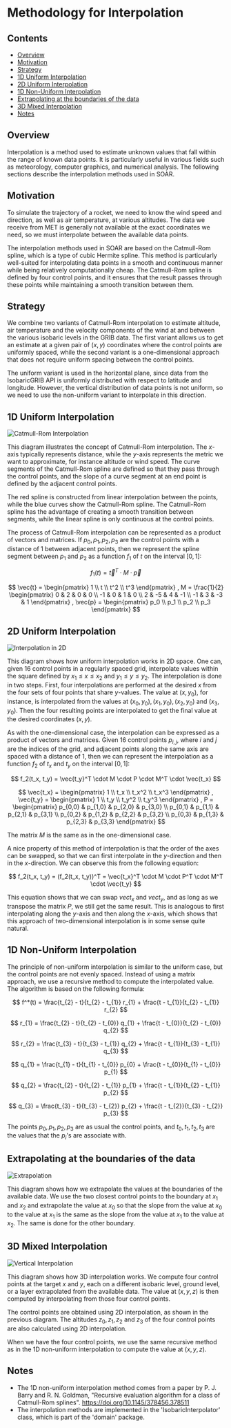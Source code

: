 # Methodology for Interpolation

## Contents
- [Overview](#overview)
- [Motivation](#motivation)
- [Strategy](#strategy)
- [1D Uniform Interpolation](#1d-uniform-interpolation)
- [2D Uniform Interpolation](#2d-uniform-interpolation)
- [1D Non-Uniform Interpolation](#1d-non-uniform-interpolation)
- [Extrapolating at the boundaries of the data](#extrapolating-at-the-boundaries-of-the-data)
- [3D Mixed Interpolation](#3d-mixed-interpolation)
- [Notes](#notes)

## Overview
Interpolation is a method used to estimate unknown values that fall within the range of known data points. It is particularly useful in various fields such as meteorology, computer graphics, and numerical analysis. The following sections describe the interpolation methods used in SOAR.

## Motivation
To simulate the trajectory of a rocket, we need to know the wind speed and direction, as well as air temperature, at various altitudes. The data we receive from MET is generally not available at the exact coordinates we need, so we must interpolate between the available data points.

The interpolation methods used in SOAR are based on the Catmull-Rom spline, which is a type of cubic Hermite spline. This method is particularly well-suited for interpolating data points in a smooth and continuous manner while being relatively computationally cheap. The Catmull-Rom spline is defined by four control points, and it ensures that the result passes through these points while maintaining a smooth transition between them.

## Strategy
We combine two variants of Catmull-Rom interpolation to estimate altitude, air temperature and the velocity components of the wind at and between the various isobaric levels in the GRIB data. The first variant allows us to get an estimate at a given pair of $(x, y)$ coordinates where the control points are uniformly spaced, while the second variant is a one-dimensional approach that does not require uniform spacing between the control points.

The uniform variant is used in the horizontal plane, since data from the IsobaricGRIB API is uniformly distributed with respect to latitude and longitude. However, the vertical distribution of data points is not uniform, so we need to use the non-uniform variant to interpolate in this direction.

## 1D Uniform Interpolation

![Catmull-Rom Interpolation](images/catmull-rom-interpolation.svg)

This diagram illustrates the concept of Catmull-Rom interpolation. The $x$-axis typically represents distance, while the $y$-axis represents the metric we want to approximate, for instance altitude or wind speed. The curve segments of the Catmull-Rom spline are defined so that they pass through the control points, and the slope of a curve segment at an end point is defined by the adjacent control points.

The red spline is constructed from linear interpolation between the points, while the blue curves show the Catmull-Rom spline. The Catmull-Rom spline has the advantage of creating a smooth transition between segments, while the linear spline is only continuous at the control points.

The process of Catmull-Rom interpolation can be represented as a product of vectors and matrices. If $p_0, p_1, p_2, p_3$ are the control points with a distance of 1 between adjacent points, then we represent the spline segment between $p_1$ and $p_2$ as a function $f_1$ of $t$ on the interval $[0, 1]$:

$$
f_1(t) = \vec{t}^T \cdot M \cdot \vec{p}
$$

$$
\vec{t} = 
\begin{pmatrix} 
1 \\ 
t \\ 
t^2 \\
t^3 
\end{pmatrix}
, 
M =
\frac{1}{2}
\begin{pmatrix}
0 & 2 & 0 & 0 \\
-1 & 0 & 1 & 0 \\
2 & -5 & 4 & -1 \\
-1 & 3 & -3 & 1
\end{pmatrix}
,
\vec{p} =
\begin{pmatrix}
p_0 \\
p_1 \\
p_2 \\
p_3
\end{pmatrix}
$$

## 2D Uniform Interpolation

![Interpolation in 2D](images/interpolation-2d.svg)

This diagram shows how uniform interpolation works in 2D space. One can, given 16 control points in a regularly spaced grid, interpolate values within the square defined by $x_1 \leq x \leq x_2$ and $y_1 \leq y \leq y_2$. The interpolation is done in two steps. First, four interpolations are performed at the desired $x$ from the four sets of four points that share $y$-values. The value at $(x, y_0)$, for instance, is interpolated from the values at $(x_0, y_0), (x_1, y_0), (x_2, y_0)$ and $(x_3, y_0)$. Then the four resulting points are interpolated to get the final value at the desired coordinates $(x, y)$.

As with the one-dimensional case, the interpolation can be expressed as a product of vectors and matrices. Given 16 control points $p_{i,j}$, where $i$ and $j$ are the indices of the grid, and adjacent points along the same axis are spaced with a distance of 1, then we can represent the interpolation as a function $f_2$ of $t_x$ and $t_y$ on the interval $[0, 1]$:

$$
f_2(t_x, t_y) = \vec{t_y}^T \cdot M \cdot P \cdot M^T \cdot \vec{t_x}
$$

$$
\vec{t_x} =
\begin{pmatrix}
1 \\
t_x \\
t_x^2 \\
t_x^3
\end{pmatrix}
,
\vec{t_y} =
\begin{pmatrix}
1 \\
t_y \\
t_y^2 \\
t_y^3
\end{pmatrix}
,
P =
\begin{pmatrix}
p_{0,0} & p_{1,0} & p_{2,0} & p_{3,0} \\
p_{0,1} & p_{1,1} & p_{2,1} & p_{3,1} \\
p_{0,2} & p_{1,2} & p_{2,2} & p_{3,2} \\
p_{0,3} & p_{1,3} & p_{2,3} & p_{3,3}
\end{pmatrix}
$$

The matrix $M$ is the same as in the one-dimensional case.

A nice property of this method of interpolation is that the order of the axes can be swapped, so that we can first interpolate in the $y$-direction and then in the $x$-direction. We can observe this from the following equation:

$$
f_2(t_x, t_y) = (f_2(t_x, t_y))^T = \vec{t_x}^T \cdot M \cdot P^T \cdot M^T \cdot \vec{t_y}
$$

This equation shows that we can swap $vec{t_x}$ and $vec{t_y}$, and as long as we transpose the matrix $P$, we still get the same result. This is analogous to first interpolating along the $y$-axis and then along the $x$-axis, which shows that this approach of two-dimensional interpolation is in some sense quite natural.

## 1D Non-Uniform Interpolation

The principle of non-uniform interpolation is similar to the uniform case, but the control points are not evenly spaced. Instead of using a matrix approach, we use a recursive method to compute the interpolated value. The algorithm is based on the following formula:

$$
f^*(t) = \frac{t_{2} - t}{t_{2} - t_{1}} r_{1} + \frac{t - t_{1}}{t_{2} - t_{1}} r_{2}
$$

$$
r_{1} = \frac{t_{2} - t}{t_{2} - t_{0}} q_{1} + \frac{t - t_{0}}{t_{2} - t_{0}} q_{2}
$$

$$
r_{2} = \frac{t_{3} - t}{t_{3} - t_{1}} q_{2} + \frac{t - t_{1}}{t_{3} - t_{1}} q_{3}
$$

$$
q_{1} = \frac{t_{1} - t}{t_{1} - t_{0}} p_{0} + \frac{t - t_{0}}{t_{1} - t_{0}} p_{1}
$$

$$
q_{2} = \frac{t_{2} - t}{t_{2} - t_{1}} p_{1} + \frac{t - t_{1}}{t_{2} - t_{1}} p_{2}
$$

$$
q_{3} = \frac{t_{3} - t}{t_{3} - t_{2}} p_{2} + \frac{t - t_{2}}{t_{3} - t_{2}} p_{3}
$$

The points $p_0,p_1,p_2,p_3$ are as usual the control points, and $t_0,t_1,t_2,t_3$ are the values that the $p_i$'s are associate with.

## Extrapolating at the boundaries of the data

![Extrapolation](images/extrapolation.svg)

This diagram shows how we extrapolate the values at the boundaries of the available data. We use the two closest control points to the boundary at $x_1$ and $x_2$ and extrapolate the value at $x_0$ so that the slope from the value at $x_0$ to the value at $x_1$ is the same as the slope from the value at $x_1$ to the value at $x_2$. The same is done for the other boundary.

## 3D Mixed Interpolation

![Vertical Interpolation](images/vertical-interpolation.svg)

This diagram shows how 3D interpolation works. We compute four control points at the target $x$ and $y$, each on a different isobaric level, ground level, or a layer extrapolated from the available data. The value at $(x, y, z)$ is then computed by interpolating from those four control points.

The control points are obtained using 2D interpolation, as shown in the previous diagram. The altitudes $z_0, z_1, z_2$ and $z_3$ of the four control points are also calculated using 2D interpolation.

When we have the four control points, we use the same recursive method as in the 1D non-uniform interpolation to compute the value at $(x, y, z)$.

## Notes

- The 1D non-uniform interpolation method comes from a paper by P. J. Barry and R. N. Goldman, "Recursive evaluation algorithm for a class of Catmull-Rom splines". https://doi.org/10.1145/378456.378511
- The interpolation methods are implemented in the 'IsobaricInterpolator' class, which is part of the 'domain' package.